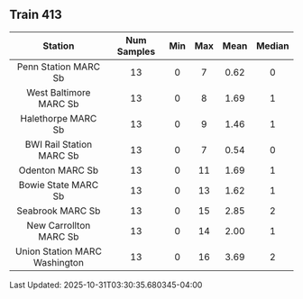 ## Train 413

| Station | Num Samples | Min | Max | Mean | Median |
| :-----: | :---------: | :-: | :-: | :--: | :----: |
| Penn Station MARC Sb | 13 | 0 | 7 | 0.62 | 0 |
| West Baltimore MARC Sb | 13 | 0 | 8 | 1.69 | 1 |
| Halethorpe MARC Sb | 13 | 0 | 9 | 1.46 | 1 |
| BWI Rail Station MARC Sb | 13 | 0 | 7 | 0.54 | 0 |
| Odenton MARC Sb | 13 | 0 | 11 | 1.69 | 1 |
| Bowie State MARC Sb | 13 | 0 | 13 | 1.62 | 1 |
| Seabrook MARC Sb | 13 | 0 | 15 | 2.85 | 2 |
| New Carrollton MARC Sb | 13 | 0 | 14 | 2.00 | 1 |
| Union Station MARC Washington | 13 | 0 | 16 | 3.69 | 2 |


Last Updated: 2025-10-31T03:30:35.680345-04:00